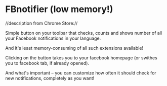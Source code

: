 # FBnotifier (low memory!)

//description from Chrome Store://

Simple button on your toolbar that checks, counts and shows number of all your Facebook notifications in your language.

And it's least memory-consuming of all such extensions available!

Clicking on the button takes you to your facebook homepage (or swithes you to facebook tab, if already opened).

And what's important – you can customize how often it should check for new notifications, completely as you want!
